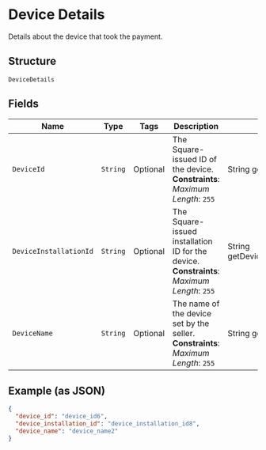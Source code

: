 
# Device Details

Details about the device that took the payment.

## Structure

`DeviceDetails`

## Fields

| Name | Type | Tags | Description | Getter |
|  --- | --- | --- | --- | --- |
| `DeviceId` | `String` | Optional | The Square-issued ID of the device.<br>**Constraints**: *Maximum Length*: `255` | String getDeviceId() |
| `DeviceInstallationId` | `String` | Optional | The Square-issued installation ID for the device.<br>**Constraints**: *Maximum Length*: `255` | String getDeviceInstallationId() |
| `DeviceName` | `String` | Optional | The name of the device set by the seller.<br>**Constraints**: *Maximum Length*: `255` | String getDeviceName() |

## Example (as JSON)

```json
{
  "device_id": "device_id6",
  "device_installation_id": "device_installation_id8",
  "device_name": "device_name2"
}
```

